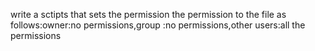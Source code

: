 write a sctipts that sets the permission the permission to
the file as follows:owner:no permissions,group :no permissions,other
users:all the permissions
